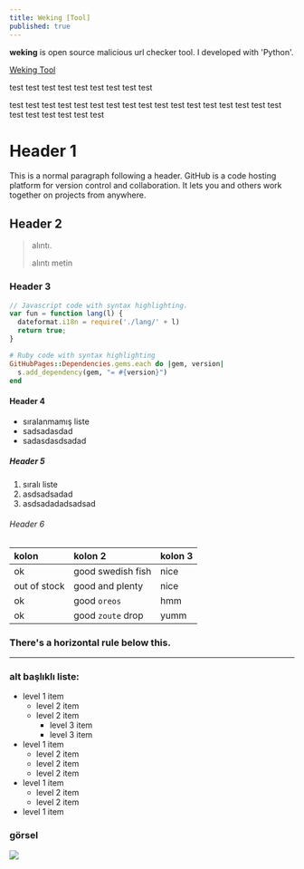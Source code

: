 ```yaml
---
title: Weking [Tool]
published: true
---
```


**weking** is open source malicious url checker tool. I developed with 'Python'.

[Weking Tool](https://github.com/aslanemre/weking)

test test test test test test test test test 

test test test test test test test test test test test test test test test test test test test test test test test 

# [](#header-1)Header 1

This is a normal paragraph following a header. GitHub is a code hosting platform for version control and collaboration. It lets you and others work together on projects from anywhere.

## [](#header-2)Header 2

> alıntı.
>
> alıntı metin

### [](#header-3)Header 3

```js
// Javascript code with syntax highlighting.
var fun = function lang(l) {
  dateformat.i18n = require('./lang/' + l)
  return true;
}
```

```ruby
# Ruby code with syntax highlighting
GitHubPages::Dependencies.gems.each do |gem, version|
  s.add_dependency(gem, "= #{version}")
end
```

#### [](#header-4)Header 4

*   sıralanmamış liste
*   sadsadasdad
*   sadasdasdsadad

##### [](#header-5)Header 5

1.  sıralı liste
2.  asdsadsadad
3.  asdsadadadsadsad

###### [](#header-6)Header 6

| kolon        | kolon 2           | kolon 3 |
|:-------------|:------------------|:------|
| ok           | good swedish fish | nice  |
| out of stock | good and plenty   | nice  |
| ok           | good `oreos`      | hmm   |
| ok           | good `zoute` drop | yumm  |

### There's a horizontal rule below this.

* * *

### alt başlıklı liste:

- level 1 item
  - level 2 item
  - level 2 item
    - level 3 item
    - level 3 item
- level 1 item
  - level 2 item
  - level 2 item
  - level 2 item
- level 1 item
  - level 2 item
  - level 2 item
- level 1 item


### görsel

![](https://guides.github.com/activities/hello-world/branching.png)
